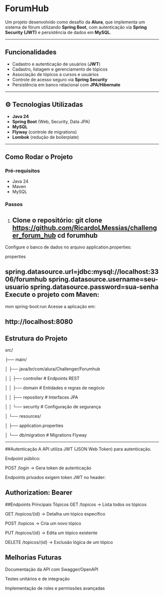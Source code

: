 # ForumHub

Um projeto desenvolvido como desafio da **Alura**, que implementa um sistema de fórum utilizando **Spring Boot**, com autenticação via **Spring Security (JWT)** e persistência de dados em **MySQL**.

---

##  Funcionalidades

- Cadastro e autenticação de usuários (**JWT**)
- Cadastro, listagem e gerenciamento de tópicos
- Associação de tópicos a cursos e usuários
- Controle de acesso seguro via **Spring Security**
- Persistência em banco relacional com **JPA/Hibernate**

---

## ⚙ Tecnologias Utilizadas

- **Java 24**
- **Spring Boot** (Web, Security, Data JPA)
- **MySQL**
- **Flyway** (controle de migrations)
- **Lombok** (redução de boilerplate)

---

##  Como Rodar o Projeto

### Pré-requisitos

- Java 24
- Maven
- MySQL

### Passos

1. Clone o repositório:
   git clone https://github.com/RicardoLMessias/challenger_forum_hub
   cd forumhub
   ---
   
Configure o banco de dados no arquivo application.properties:

properties

spring.datasource.url=jdbc:mysql://localhost:3306/forumhub
spring.datasource.username=seu-usuario
spring.datasource.password=sua-senha
Execute o projeto com Maven:
---

mvn spring-boot:run
Acesse a aplicação em:


http://localhost:8080
---
##  Estrutura do Projeto

src/

 ├── main/
 
 │   ├── java/br/com/alura/Challenger/Forumhub
 
 │   │    ├── controller     # Endpoints REST
 
 │   │    ├── domain         # Entidades e regras de negócio
 
 │   │    ├── repository     # Interfaces JPA
 
 │   │    └── security       # Configuração de segurança
 
 │   └── resources/
 
 │        ├── application.properties
 
 │        └── db/migration   # Migrations Flyway

 
---
##Autenticação
A API utiliza JWT (JSON Web Token) para autenticação.

Endpoint público:

POST /login → Gera token de autenticação

Endpoints privados exigem token JWT no header:


Authorization: Bearer <token>
---
##Endpoints Principais
Tópicos
GET /topicos → Lista todos os tópicos

GET /topicos/{id} → Detalha um tópico específico

POST /topicos → Cria um novo tópico

PUT /topicos/{id} → Edita um tópico existente

DELETE /topicos/{id} → Exclusão lógica de um tópico

## Melhorias Futuras
Documentação da API com Swagger/OpenAPI

Testes unitários e de integração

Implementação de roles e permissões avançadas
